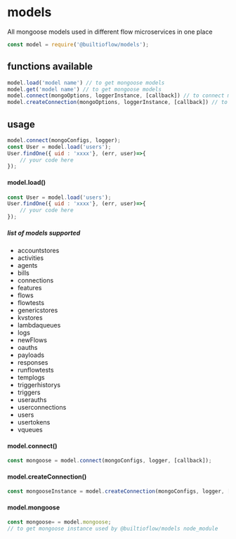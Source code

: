 # models
All mongoose models used in different flow microservices in one place
```javascript
const model = require('@builtioflow/models');
```
## functions available
```javascript
model.load('model name') // to get mongoose models
model.get('model name') // to get mongoose models
model.connect(mongoOptions, loggerInstance, [callback]) // to connect mongo with global mongoose 
model.createConnection(mongoOptions, loggerInstance, [callback]) // to create new mongoose instance and conenct to mongo
```
## usage
```javascript
model.connect(mongoConfigs, logger);
const User = model.load('users');
User.findOne({ uid : 'xxxx'}, (err, user)=>{
    // your code here
});
```

#### model.load()
```javascript
const User = model.load('users');
User.findOne({ uid : 'xxxx'}, (err, user)=>{
    // your code here
});
```
##### list of models supported
- accountstores
- activities
- agents
- bills
- connections
- features
- flows
- flowtests
- genericstores
- kvstores
- lambdaqueues
- logs
- newFlows
- oauths
- payloads
- responses
- runflowtests
- templogs
- triggerhistorys
- triggers
- userauths
- userconnections
- users
- usertokens
- vqueues

#### model.connect()
```javascript
const mongoose = model.connect(mongoConfigs, logger, [callback]);
```

#### model.createConnection()
```javascript
const mongooseInstance = model.createConnection(mongoConfigs, logger, [callback]);
```

#### model.mongoose
```javascript
const mongoose= = model.mongoose;
// to get mongoose instance used by @builtioflow/models node_module
```


